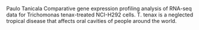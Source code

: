 Paulo Tanicala
Comparative gene expression profiling analysis of RNA-seq data for Trichomonas tenax-treated NCI-H292 cells. T. tenax is a neglected tropical disease that affects oral cavities of people around the world.
